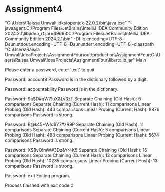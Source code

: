 # Assignment4

"C:\Users\Raissa Umwali\.jdks\openjdk-22.0.2\bin\java.exe" "-javaagent:C:\Program Files\JetBrains\IntelliJ IDEA Community Edition 2024.2.1\lib\idea_rt.jar=49693:C:\Program Files\JetBrains\IntelliJ IDEA Community Edition 2024.2.1\bin" -Dfile.encoding=UTF-8 -Dsun.stdout.encoding=UTF-8 -Dsun.stderr.encoding=UTF-8 -classpath "C:\Users\Raissa Umwali\IdeaProjects\AssignmentFour\out\production\AssignmentFour;C:\Users\Raissa Umwali\IdeaProjects\AssignmentFour\lib\stdlib.jar" Main

Please enter a password, enter 'exit' to quit:

Password: account8
Password is in the dictionary followed by a digit.

Password: accountability
Password is in the dictionary.

Password: 9a$D#qW7!uX&Lv3zT
Separate Chaining (Old Hash): 6 comparisons
Separate Chaining (Current Hash): 11 comparisons
Linear Probing (Old Hash): 443 comparisons
Linear Probing (Current Hash): 8876 comparisons
Password is strong.

Password: B@k45*W!c$Y7#zR9P
Separate Chaining (Old Hash): 11 comparisons
Separate Chaining (Current Hash): 5 comparisons
Linear Probing (Old Hash): 488 comparisons
Linear Probing (Current Hash): 5674 comparisons
Password is strong.

Password: X$8vQ!mW#3Dz&Yr4K5
Separate Chaining (Old Hash): 16 comparisons
Separate Chaining (Current Hash): 13 comparisons
Linear Probing (Old Hash): 10235 comparisons
Linear Probing (Current Hash): 13 comparisons
Password is strong.

Password: exit
Exiting program.

Process finished with exit code 0
